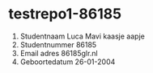 # testrepo1-86185

1. Studentnaam  Luca Mavi kaasje aapje
2. Studentnummer 86185
3. Email adres 86185glr.nl
4. Geboortedatum 26-01-2004 
